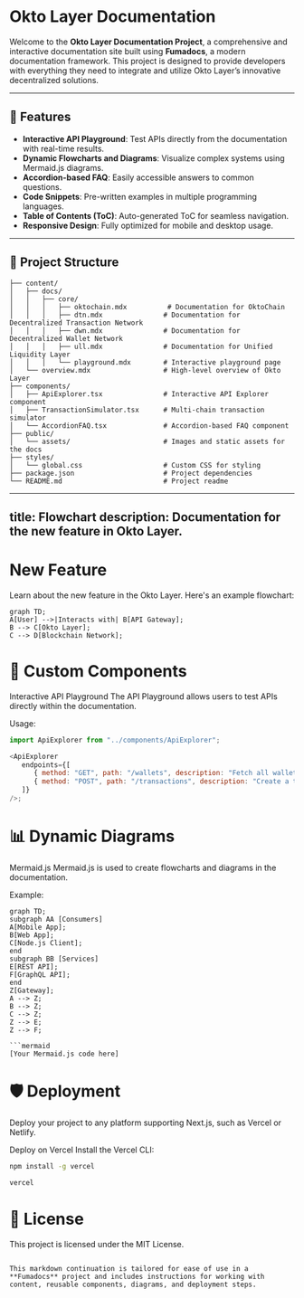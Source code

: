 # Okto Layer Documentation

Welcome to the **Okto Layer Documentation Project**, a comprehensive and interactive documentation site built using **Fumadocs**, a modern documentation framework. This project is designed to provide developers with everything they need to integrate and utilize Okto Layer’s innovative decentralized solutions.

---

## 🚀 Features

- **Interactive API Playground**: Test APIs directly from the documentation with real-time results.
- **Dynamic Flowcharts and Diagrams**: Visualize complex systems using Mermaid.js diagrams.
- **Accordion-based FAQ**: Easily accessible answers to common questions.
- **Code Snippets**: Pre-written examples in multiple programming languages.
- **Table of Contents (ToC)**: Auto-generated ToC for seamless navigation.
- **Responsive Design**: Fully optimized for mobile and desktop usage.

---

## 📂 Project Structure

```plaintext
├── content/
│   ├── docs/
│   │   ├── core/
│   │   │   ├── oktochain.mdx          # Documentation for OktoChain
│   │   │   ├── dtn.mdx               # Documentation for Decentralized Transaction Network
│   │   │   ├── dwn.mdx               # Documentation for Decentralized Wallet Network
│   │   │   ├── ull.mdx               # Documentation for Unified Liquidity Layer
│   │   │   └── playground.mdx        # Interactive playground page
│   └── overview.mdx                  # High-level overview of Okto Layer
├── components/
│   ├── ApiExplorer.tsx               # Interactive API Explorer component
│   ├── TransactionSimulator.tsx      # Multi-chain transaction simulator
│   └── AccordionFAQ.tsx              # Accordion-based FAQ component
├── public/
│   └── assets/                       # Images and static assets for the docs
├── styles/
│   └── global.css                    # Custom CSS for styling
├── package.json                      # Project dependencies
└── README.md                         # Project readme
```


---
title: Flowchart
description: Documentation for the new feature in Okto Layer.
---

# New Feature

Learn about the new feature in the Okto Layer. Here's an example flowchart:

```mermaid
graph TD;
A[User] -->|Interacts with| B[API Gateway];
B --> C[Okto Layer];
C --> D[Blockchain Network];
```

# 🧩 Custom Components
Interactive API Playground
The API Playground allows users to test APIs directly within the documentation.

Usage:
```javascript
import ApiExplorer from "../components/ApiExplorer";

<ApiExplorer
   endpoints={[
      { method: "GET", path: "/wallets", description: "Fetch all wallets" },
      { method: "POST", path: "/transactions", description: "Create a transaction" },
   ]}
/>;
```

# 📊 Dynamic Diagrams
Mermaid.js
Mermaid.js is used to create flowcharts and diagrams in the documentation.

Example:
```plaintext
graph TD;
subgraph AA [Consumers]
A[Mobile App];
B[Web App];
C[Node.js Client];
end
subgraph BB [Services]
E[REST API];
F[GraphQL API];
end
Z[Gateway];
A --> Z;
B --> Z;
C --> Z;
Z --> E;
Z --> F;
```

```plaintext
```mermaid
[Your Mermaid.js code here]
```

# 🛡️ Deployment
Deploy your project to any platform supporting Next.js, such as Vercel or Netlify.

Deploy on Vercel
Install the Vercel CLI:

```bash
npm install -g vercel
```

```bash
vercel
```

# 📃 License
This project is licensed under the MIT License.
```plaintext

This markdown continuation is tailored for ease of use in a **Fumadocs** project and includes instructions for working with content, reusable components, diagrams, and deployment steps.

```
